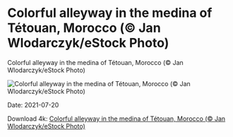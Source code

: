 # Colorful alleyway in the medina of Tétouan, Morocco (© Jan Wlodarczyk/eStock Photo)

Colorful alleyway in the medina of Tétouan, Morocco (© Jan Wlodarczyk/eStock Photo)

![Colorful alleyway in the medina of Tétouan, Morocco (© Jan Wlodarczyk/eStock Photo)](https://bing.com/th?id=OHR.Tetouan_EN-US7379560261_UHD.jpg&w=1024&h=576)

Date: 2021-07-20

Download 4k: [Colorful alleyway in the medina of Tétouan, Morocco (© Jan Wlodarczyk/eStock Photo)](https://bing.com/th?id=OHR.Tetouan_EN-US7379560261_UHD.jpg)

